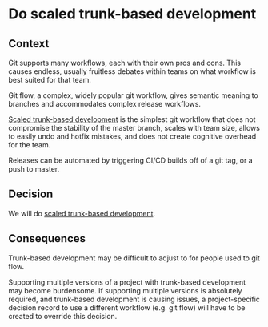 # Do scaled trunk-based development

## Context
Git supports many workflows, each with their own pros and cons. This causes endless, usually fruitless debates within teams on what workflow is best suited for that team.

Git flow, a complex, widely popular git workflow, gives semantic meaning to branches and accommodates complex release workflows.

[Scaled trunk-based development](#https://trunkbaseddevelopment.com/#scaled-trunk-based-development) is the simplest git workflow that does not compromise the stability of the master branch, scales with team size, allows to easily undo and hotfix mistakes, and does not create cognitive overhead for the team.

Releases can be automated by triggering CI/CD builds off of a git tag, or a push to master.

## Decision
We will do [scaled trunk-based development](#https://trunkbaseddevelopment.com/#scaled-trunk-based-development).

## Consequences
Trunk-based development may be difficult to adjust to for people used to git flow.

Supporting multiple versions of a project with trunk-based development may become burdensome. If supporting multiple versions is absolutely required, and trunk-based development is causing issues, a project-specific decision record to use a different workflow (e.g. git flow) will have to be created to override this decision.
